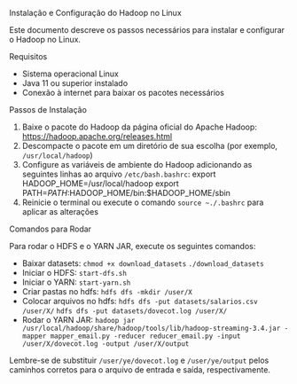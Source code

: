 Instalação e Configuração do Hadoop no Linux

Este documento descreve os passos necessários para instalar e configurar o Hadoop no Linux.

Requisitos

* Sistema operacional Linux
* Java 11 ou superior instalado
* Conexão à internet para baixar os pacotes necessários

Passos de Instalação

1. Baixe o pacote do Hadoop da página oficial do Apache Hadoop: <https://hadoop.apache.org/releases.html>
2. Descompacte o pacote em um diretório de sua escolha (por exemplo, `/usr/local/hadoop`)
3. Configure as variáveis de ambiente do Hadoop adicionando as seguintes linhas ao arquivo `/etc/bash.bashrc`:
export HADOOP_HOME=/usr/local/hadoop
export PATH=$PATH:$HADOOP_HOME/bin:$HADOOP_HOME/sbin
4. Reinicie o terminal ou execute o comando `source ~./.bashrc` para aplicar as alterações

Comandos para Rodar

Para rodar o HDFS e o YARN JAR, execute os seguintes comandos:

* Baixar datasets: `chmod +x download_datasets` `./download_datasets`
* Iniciar o HDFS: `start-dfs.sh`
* Iniciar o YARN: `start-yarn.sh`
* Criar pastas no hdfs: `hdfs dfs -mkdir /user/X`
* Colocar arquivos no hdfs: `hdfs dfs -put datasets/salarios.csv /user/X/` `hdfs dfs -put datasets/dovecot.log /user/X/`
* Rodar o YARN JAR: `hadoop jar /usr/local/hadoop/share/hadoop/tools/lib/hadoop-streaming-3.4.jar -mapper mapper_email.py -reducer reducer_email.py -input /user/X/dovecot.log -output /user/X/output`

Lembre-se de substituir `/user/ye/dovecot.log` e `/user/ye/output` pelos caminhos corretos para o arquivo de entrada e saída, respectivamente.

